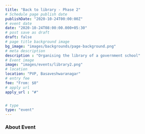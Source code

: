 ```yaml
---
title: "Back to library - Phase 2"
# Schedule page publish date
publishDate: "2020-10-24T00:00:00Z"
# event date 
date: "2020-10-24T08:00:00.000+05:30"
# post save as draft
draft: false
# page title background image
bg_image: "images/backgrounds/page-background.png"
# meta description
description : "Organising the library of a government school"
# Event image
image: "images/events/library2.png"
# location
location: "PVP, Basaveshwaranagar"
# entry fee
fee: "From: $0"
# apply url
apply_url : "#"


# type
type: "event"
---
```


### About Event
